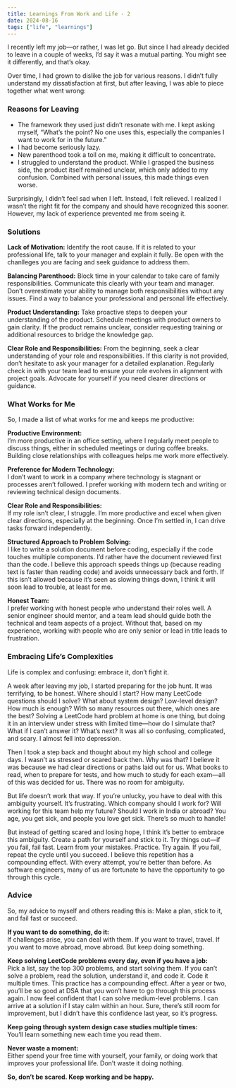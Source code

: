```yaml
---
title: Learnings From Work and Life - 2
date: 2024-08-16
tags: ["life", "learnings"]
---
```


I recently left my job—or rather, I was let go. But since I had already decided to leave in a couple of weeks, I’d say it was a mutual parting. You might see it differently, and that’s okay.

Over time, I had grown to dislike the job for various reasons. I didn’t fully understand my dissatisfaction at first, but after leaving, I was able to piece together what went wrong:

### Reasons for Leaving


- The framework they used just didn’t resonate with me. I kept asking myself, “What’s the point? No one uses this, especially the companies I want to work for in the future.”
- I had become seriously lazy.
- New parenthood took a toll on me, making it difficult to concentrate.
- I struggled to understand the product. While I grasped the business side, the product itself remained unclear, which only added to my confusion. Combined with personal issues, this made things even worse.

Surprisingly, I didn’t feel sad when I left. Instead, I felt relieved. I realized I wasn’t the right fit for the company and should have recognized this sooner. However, my lack of experience prevented me from seeing it.

### Solutions

**Lack of Motivation:**
Identify the root cause. If it is related to your professional life, talk to your manager and explain it fully. Be open with the chanlleges you are facing and seek guidance to address them.

**Balancing Parenthood:**
Block time in your calendar to take care of family responsibilities. Communicate this clearly with your team and manager. Don’t overestimate your ability to manage both responsibilities without any issues. Find a way to balance your professional and personal life effectively.

**Product Understanding:**
Take proactive steps to deepen your understanding of the product. Schedule meetings with product owners to gain clarity. If the product remains unclear, consider requesting training or additional resources to bridge the knowledge gap.

**Clear Role and Responsibilities:**
From the beginning, seek a clear understanding of your role and responsibilities. If this clarity is not provided, don’t hesitate to ask your manager for a detailed explanation. Regularly check in with your team lead to ensure your role evolves in alignment with project goals. Advocate for yourself if you need clearer directions or guidance.


### What Works for Me

So, I made a list of what works for me and keeps me productive:

**Productive Environment:**  
I’m more productive in an office setting, where I regularly meet people to discuss things, either in scheduled meetings or during coffee breaks. Building close relationships with colleagues helps me work more effectively.

**Preference for Modern Technology:**  
I don’t want to work in a company where technology is stagnant or processes aren’t followed. I prefer working with modern tech and writing or reviewing technical design documents.

**Clear Role and Responsibilities:**  
If my role isn’t clear, I struggle. I’m more productive and excel when given clear directions, especially at the beginning. Once I’m settled in, I can drive tasks forward independently.

**Structured Approach to Problem Solving:**  
I like to write a solution document before coding, especially if the code touches multiple components. I’d rather have the document reviewed first than the code. I believe this approach speeds things up (because reading text is faster than reading code) and avoids unnecessary back and forth. If this isn’t allowed because it’s seen as slowing things down, I think it will soon lead to trouble, at least for me.

**Honest Team:**  
I prefer working with honest people who understand their roles well. A senior engineer should mentor, and a team lead should guide both the technical and team aspects of a project. Without that, based on my experience, working with people who are only senior or lead in title leads to frustration.

### Embracing Life’s Complexities

Life is complex and confusing: embrace it, don’t fight it.

A week after leaving my job, I started preparing for the job hunt. It was terrifying, to be honest. Where should I start? How many LeetCode questions should I solve? What about system design? Low-level design? How much is enough? With so many resources out there, which ones are the best? Solving a LeetCode hard problem at home is one thing, but doing it in an interview under stress with limited time—how do I simulate that? What if I can’t answer it? What’s next? It was all so confusing, complicated, and scary. I almost fell into depression.

Then I took a step back and thought about my high school and college days. I wasn’t as stressed or scared back then. Why was that? I believe it was because we had clear directions or paths laid out for us. What books to read, when to prepare for tests, and how much to study for each exam—all of this was decided for us. There was no room for ambiguity.

But life doesn’t work that way. If you’re unlucky, you have to deal with this ambiguity yourself. It’s frustrating. Which company should I work for? Will working for this team help my future? Should I work in India or abroad? You age, you get sick, and people you love get sick. There’s so much to handle!

But instead of getting scared and losing hope, I think it’s better to embrace this ambiguity. Create a path for yourself and stick to it. Try things out—if you fail, fail fast. Learn from your mistakes. Practice. Try again. If you fail, repeat the cycle until you succeed. I believe this repetition has a compounding effect. With every attempt, you’re better than before. As software engineers, many of us are fortunate to have the opportunity to go through this cycle.

### Advice

So, my advice to myself and others reading this is: Make a plan, stick to it, and fail fast or succeed.


**If you want to do something, do it:**  
If challenges arise, you can deal with them. If you want to travel, travel. If you want to move abroad, move abroad. But keep doing something.

**Keep solving LeetCode problems every day, even if you have a job:**  
Pick a list, say the top 300 problems, and start solving them. If you can’t solve a problem, read the solution, understand it, and code it. Code it multiple times. This practice has a compounding effect. After a year or two, you’ll be so good at DSA that you won’t have to go through this process again. I now feel confident that I can solve medium-level problems. I can arrive at a solution if I stay calm within an hour. Sure, there’s still room for improvement, but I didn’t have this confidence last year, so it’s progress.

**Keep going through system design case studies multiple times:**  
You’ll learn something new each time you read them.

**Never waste a moment:**  
Either spend your free time with yourself, your family, or doing work that improves your professional life. Don’t waste it doing nothing.

**So, don’t be scared. Keep working and be happy.**
